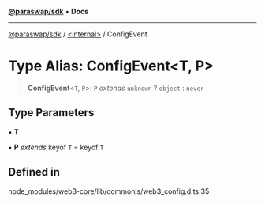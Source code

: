 [**@paraswap/sdk**](../../README.md) • **Docs**

***

[@paraswap/sdk](../../globals.md) / [\<internal\>](../README.md) / ConfigEvent

# Type Alias: ConfigEvent\<T, P\>

> **ConfigEvent**\<`T`, `P`\>: `P` *extends* `unknown` ? `object` : `never`

## Type Parameters

• **T**

• **P** *extends* keyof `T` = keyof `T`

## Defined in

node\_modules/web3-core/lib/commonjs/web3\_config.d.ts:35
